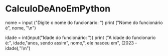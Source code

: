 # CalculoDeAnoEmPython



nome = input ("Digite o nome do funcionário: ")
print ("Nome do funcionário é", nome, "\n")

idade = int(input("Idade do funcionário: "))
print ("A idade do funcionario é:", idade,"anos, sendo assim", nome,", ele nasceu em", (2023 - idade),"!\n")
